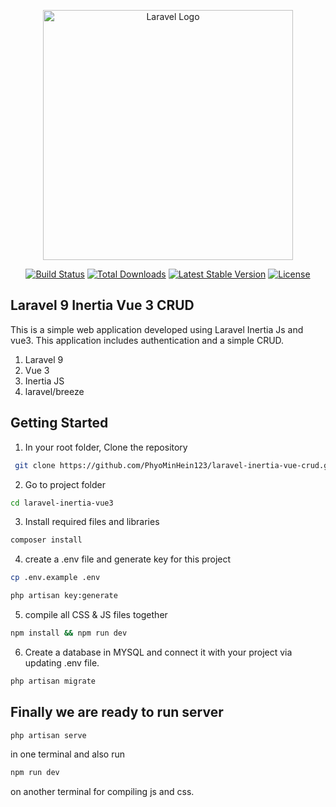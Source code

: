 <p align="center"><a href="https://laravel.com" target="_blank"><img src="https://raw.githubusercontent.com/laravel/art/master/logo-lockup/5%20SVG/2%20CMYK/1%20Full%20Color/laravel-logolockup-cmyk-red.svg" width="400" alt="Laravel Logo"></a></p>

<p align="center">
<a href="https://github.com/laravel/framework/actions"><img src="https://github.com/laravel/framework/workflows/tests/badge.svg" alt="Build Status"></a>
<a href="https://packagist.org/packages/laravel/framework"><img src="https://img.shields.io/packagist/dt/laravel/framework" alt="Total Downloads"></a>
<a href="https://packagist.org/packages/laravel/framework"><img src="https://img.shields.io/packagist/v/laravel/framework" alt="Latest Stable Version"></a>
<a href="https://packagist.org/packages/laravel/framework"><img src="https://img.shields.io/packagist/l/laravel/framework" alt="License"></a>
</p>

## Laravel 9 Inertia Vue 3 CRUD

This is a simple web application developed using Laravel Inertia Js and vue3. This application includes authentication and a simple CRUD.

1. Laravel 9
2. Vue 3
3. Inertia JS
4. laravel/breeze

## Getting Started
1. In your root folder, Clone the repository

```sh
 git clone https://github.com/PhyoMinHein123/laravel-inertia-vue-crud.git
 ```

2. Go to project folder
```sh
cd laravel-inertia-vue3
```

3. Install required files and libraries 

```sh
composer install
```

4. create a .env file and generate key for this project

```sh
cp .env.example .env

php artisan key:generate
```

5. compile all CSS & JS files together

```sh
npm install && npm run dev
```

6. Create a database in MYSQL and connect it with your project via updating .env file.

```sh
php artisan migrate 
```

## Finally we are ready to run server

```sh
php artisan serve 
```
in one terminal and also run

```sh
npm run dev  
```
 on another terminal for compiling js and css. 
